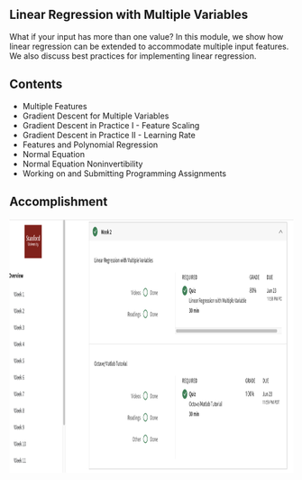 ## Linear Regression with Multiple Variables
What if your input has more than one value? In this module, we show how linear regression can be extended to accommodate multiple input features. We also discuss best practices for implementing linear regression.
## Contents
* Multiple Features
* Gradient Descent for Multiple Variables
* Gradient Descent in Practice I - Feature Scaling
* Gradient Descent in Practice II - Learning Rate
* Features and Polynomial Regression
* Normal Equation
* Normal Equation Noninvertibility
* Working on and Submitting Programming Assignments
## Accomplishment
<img align='middle' src="../docs/ML.W2.png" width="1067" height="450">
